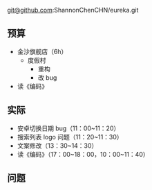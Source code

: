 
git@github.com:ShannonChenCHN/eureka.git


## 预算

- 金沙旗舰店（6h）
  - 度假村
    - 重构
    - 改 bug 
- 读《编码》

## 实际

- 安卓切换日期 bug（11：00~11：20）
- 搜索列表 logo 问题（11：20~11：30）
- 文案修改（13：30~14：30）
- 读《编码》（17：00~18：00，10：00~11：40）

## 问题